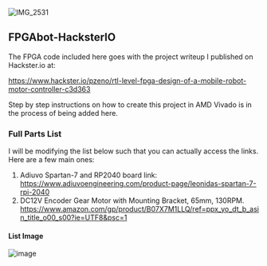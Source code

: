 ![IMG_2531](https://github.com/user-attachments/assets/0ff7d709-3cea-4153-bb94-2886c818ec6e)



## FPGAbot-HacksterIO

The FPGA code included here goes with the project writeup I published on Hackster.io at:

https://www.hackster.io/pzeno/rtl-level-fpga-design-of-a-mobile-robot-motor-controller-c3d363

Step by step instructions on how to create this project in AMD Vivado is in the process of being added here.

### Full Parts List

I will be modifying the list below such that you can actually access the links. Here are a few main ones:

1. Adiuvo Spartan-7 and RP2040 board link: https://www.adiuvoengineering.com/product-page/leonidas-spartan-7-rpi-2040
2. DC12V Encoder Gear Motor with Mounting Bracket, 65mm, 130RPM.  https://www.amazon.com/gp/product/B07X7M1LLQ/ref=ppx_yo_dt_b_asin_title_o00_s00?ie=UTF8&psc=1 

#### List Image
![image](https://github.com/user-attachments/assets/c6400059-fee9-4fbf-9c33-fba25a968638)



